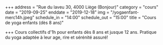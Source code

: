 +++
address = "Rue du laveu 30, 4000 Liège (Bonjour)"
category = "cours"
date = "2019-09-25"
enddate = "2019-12-18"
img = "/yogaenfant-merc14h.jpeg"
schedule_in = "14:00"
schedule_out = "15:00"
title = "Cours de yoga enfants (dès 8 ans)"

+++
Cours collectifs d'1h pour enfants dès 8 ans et jusque 12 ans. Pratique du yoga adaptée à leur age, rire et sérénité assuré!